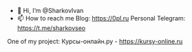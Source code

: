 - 👋 Hi, I’m @SharkovIvan
- 📫 How to reach me 
Blog: https://0pl.ru
Personal Telegram: https://t.me/sharkovseo

One of my project:
Курсы-онлайн.ру - https://kursy-online.ru

